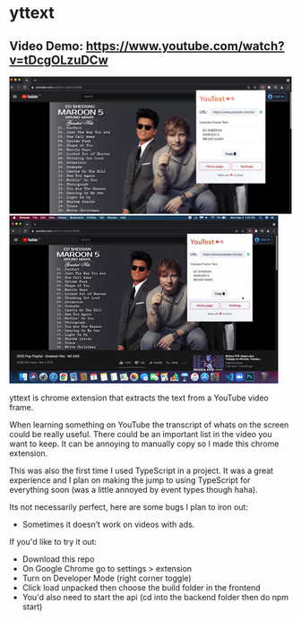 # yttext 
## Video Demo: https://www.youtube.com/watch?v=tDcgOLzuDCw
![alt text](https://github.com/samirrh/yttext/blob/master/example.png?raw=true)
![alt text](https://github.com/samirrh/yttext/blob/master/example-gif.gif?raw=true)

yttext is chrome extension that extracts the text from a YouTube video frame.

When learning something on YouTube the transcript of whats on the screen could be really useful.
There could be an important list in the video you want to keep.
It can be annoying to manually copy so I made this chrome extension.

This was also the first time I used TypeScript in a project. 
It was a great experience and I plan on making the jump to using TypeScript for everything soon
(was a little annoyed by event types though haha).

Its not necessarily perfect, here are some bugs I plan to iron out:
<ul>
<li>Sometimes it doesn’t work on videos with ads.</li>
</ul>

If you'd like to try it out:
<ul>
  <li>Download this repo</li>
  <li>On Google Chrome go to settings > extension</li>
  <li>Turn on Developer Mode (right corner toggle) </li>
  <li>Click load unpacked then choose the build folder in the frontend </li>
  <li>You'd also need to start the api (cd into the backend folder then do npm start) </li>
</ul>
